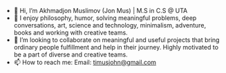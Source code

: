 - 👋 Hi, I’m Akhmadjon Muslimov (Jon Mus) | M.S in C.S @ UTA
- 👀 I enjoy philosophy, humor, solving meaningful problems, deep conversations, art, science and technology, minimalism, adventure, books and working with creative teams. 
- 💞️ I’m looking to collaborate on meaningful and useful projects that bring ordinary people fulfillment and help in their journey. Highly motivated to be a part of diverse and creative teams.
- 📫 How to reach me: 
Email: timusjohn@gmail.com
<!---
JonTimus/JonTimus is a ✨ special ✨ repository because its `README.md` (this file) appears on your GitHub profile.
You can click the Preview link to take a look at your changes.
--->
